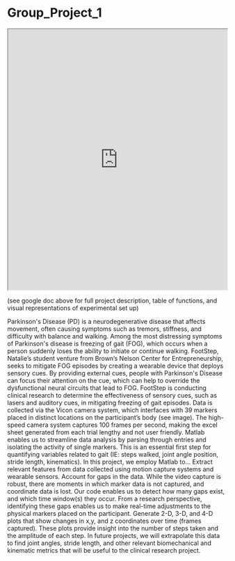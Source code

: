 # Group_Project_1
<iframe src="https://docs.google.com/document/d/e/2PACX-1vQOtV8VLusCPOMN7dLhsYnmY91HE9IwB-VPb-xcpM5pbHWaTZWEtk_vYTQDS-zl-LiI-8coXY9DMFS3/pub?embedded=true" width="100%" height="600"></iframe>

(see google doc above for full project description, table of functions, and visual representations of experimental set up) 

Parkinson's Disease (PD) is a neurodegenerative disease that affects movement, often causing symptoms such as tremors, stiffness, and difficulty with balance and walking. Among the most distressing symptoms of Parkinson's disease is freezing of gait (FOG), which occurs when a person suddenly loses the ability to initiate or continue walking.
FootStep, Natalie’s student venture from Brown’s Nelson Center for Entrepreneurship, seeks to mitigate FOG episodes by creating a wearable device that deploys sensory cues. By providing external cues, people with Parkinson's Disease can focus their attention on the cue, which can help to override the dysfunctional neural circuits that lead to FOG.
FootStep is conducting clinical research to determine the effectiveness of sensory cues, such as lasers and auditory cues, in mitigating freezing of gait episodes. Data is collected via the Vicon camera system, which interfaces with 39 markers placed in distinct locations on the participant’s body (see image). The high-speed camera system captures 100 frames per second, making the excel sheet generated from each trial lengthy and not user friendly. 
Matlab enables us to streamline data analysis by parsing through entries and isolating the activity of single markers. This is an essential first step for quantifying variables related to gait (IE: steps walked, joint angle position, stride length, kinematics). 
In this project, we employ Matlab to…
Extract relevant features from data collected using motion capture systems and wearable sensors. 
Account for gaps in the data. While the video capture is robust, there are moments in which marker data is not captured, and coordinate data is lost. Our code enables us to detect how many gaps exist, and which time window(s) they occur. From a research perspective, identifying these gaps enables us to make real-time adjustments to the physical markers placed on the participant. 
Generate 2-D, 3-D, and 4-D plots that show changes in x,y, and z coordinates over time (frames captured). These plots provide insight into the number of steps taken and the amplitude of each step. In future projects, we will extrapolate this data to find joint angles, stride length, and other relevant biomechanical and kinematic metrics that will be useful to the clinical research project. 



